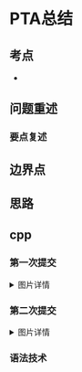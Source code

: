 # PTA总结
## 考点
+ 


## 问题重述

### 要点复述

## 边界点

## 思路

## cpp
### 第一次提交

<details><summary>图片详情</summary><img src="https://raw.githubusercontent.com/ednow/cloudimg/main/githubio/20210830133716.png" alt="找不到图片(Image not found)" onerror="this.onerror=null;this.src='https://gitee.com/ednow/cloudimg/raw/main/githubio/20210830133716.png';" /></details>

### 第二次提交
<details><summary>图片详情</summary><img src="https://raw.githubusercontent.com/ednow/cloudimg/main/githubio/20210830134459.png" alt="找不到图片(Image not found)" onerror="this.onerror=null;this.src='https://gitee.com/ednow/cloudimg/raw/main/githubio/20210830134459.png';" /></details>


### 语法技术